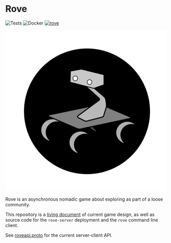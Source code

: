 Rove
====
![Tests](https://github.com/mdiluz/rove/workflows/Tests/badge.svg) ![Docker](https://github.com/mdiluz/rove/workflows/Docker/badge.svg) [![rove](https://snapcraft.io//rove/badge.svg)](https://snapcraft.io/rove)

![Rove](https://github.com/mdiluz/rove/blob/master/data/icon.svg)

Rove is an asynchronous nomadic game about exploring as part of a loose community.

This repository is a [living document](https://github.com/mdiluz/rove/tree/master/docs) of current game design, as well as source code for the `rove-server` deployment and the `rove` command line client.

See [roveapi.proto](https://github.com/mdiluz/rove/blob/master/proto/rove/roveapi.proto) for the current server-client API.
